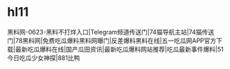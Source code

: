 # hl11
黑料网-0623-黑料不打烊入口|Telegram频道传送门|74猫导航主站|74猫传送门|78黑料网|免费吃瓜爆料黑料网曝门|反差爆料黑料在线|五一吃瓜网APP官方下载|最新吃瓜爆料在线|国产瓜田资讯|最新吃瓜爆料网站推荐|吃瓜最新事件爆料|51今日吃瓜少女神探|881比鸭
